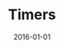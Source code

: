 ---
categories: [ nb-tuts ]

title: "Timers"
keywords: timer

publishdate: 2016-01-01
date: 2016-01-01
---
